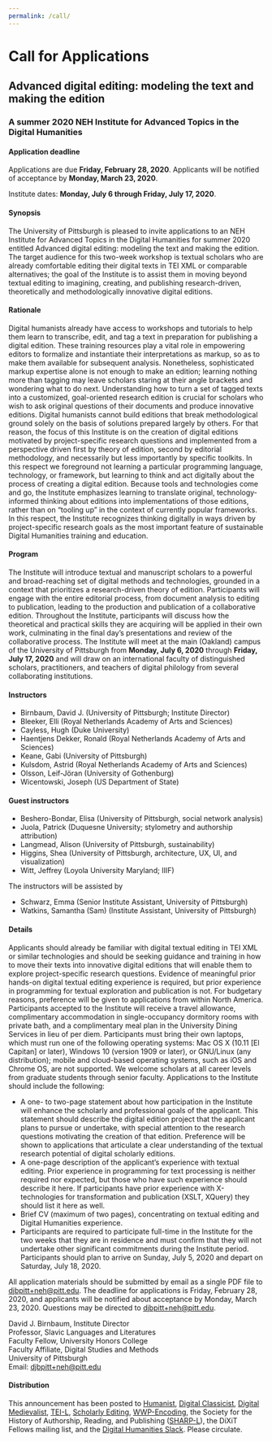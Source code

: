 ```yaml
---
permalink: /call/
---
```


# Call for Applications
## Advanced digital editing: modeling the text and making the edition

### A summer 2020 NEH Institute for Advanced Topics in the Digital Humanities 

#### Application deadline 
Applications are due **Friday, February 28, 2020**. Applicants will be notified of acceptance by **Monday, March 23, 2020**.

Institute dates: **Monday, July 6 through Friday, July 17, 2020**.
 
#### Synopsis 

The University of Pittsburgh is pleased to invite applications to an NEH Institute for Advanced Topics in the Digital Humanities for summer 2020 entitled Advanced digital editing: modeling the text and making the edition. The target audience for this two-week workshop is textual scholars who are already comfortable editing their digital texts in TEI XML or comparable alternatives; the goal of the Institute is to assist them in moving beyond textual editing to imagining, creating, and publishing research-driven, theoretically and methodologically innovative digital editions. 

#### Rationale 

Digital humanists already have access to workshops and tutorials to help them learn to transcribe, edit, and tag a text in preparation for publishing a digital edition. These training resources play a vital role in empowering editors to formalize and instantiate their interpretations as markup, so as to make them available for subsequent analysis. Nonetheless, sophisticated markup expertise alone is not enough to make an edition; learning nothing more than tagging may leave scholars staring at their angle brackets and wondering what to do next. Understanding how to turn a set of tagged texts into a customized, goal-oriented research edition is crucial for scholars who wish to ask original questions of their documents and produce innovative editions. Digital humanists cannot build editions that break methodological ground solely on the basis of solutions prepared largely by others. For that reason, the focus of this Institute is on the creation of digital editions motivated by project-specific research questions and implemented from a perspective driven first by theory of edition, second by editorial methodology, and necessarily but less importantly by specific toolkits. In this respect we foreground not learning a particular programming language, technology, or framework, but learning to think and act digitally about the process of creating a digital edition. Because tools and technologies come and go, the Institute emphasizes learning to translate original, technology-informed thinking about editions into implementations of those editions, rather than on “tooling up” in the context of currently popular frameworks. In this respect, the Institute recognizes thinking digitally in ways driven by project-specific research goals as the most important feature of sustainable Digital Humanities training and education. 

#### Program 

The Institute will introduce textual and manuscript scholars to a powerful and broad-reaching set of digital methods and technologies, grounded in a context that prioritizes a research-driven theory of edition. Participants will engage with the entire editorial process, from document analysis to editing to publication, leading to the production and publication of a collaborative edition. Throughout the Institute, participants will discuss how the theoretical and practical skills they are acquiring will be applied in their own work, culminating in the final day’s presentations and review of the collaborative process. The Institute will meet at the main (Oakland) campus of the University of Pittsburgh from **Monday, July 6, 2020** through **Friday, July 17, 2020** and will draw on an international faculty of distinguished scholars, practitioners, and teachers of digital philology from several collaborating institutions. 

#### Instructors 

* Birnbaum, David J. (University of Pittsburgh; Institute Director) 
* Bleeker, Elli (Royal Netherlands Academy of Arts and Sciences) 
* Cayless, Hugh (Duke University) 
* Haentjens Dekker, Ronald (Royal Netherlands Academy of Arts and Sciences) 
* Keane, Gabi (University of Pittsburgh) 
* Kulsdom, Astrid (Royal Netherlands Academy of Arts and Sciences) 
* Olsson, Leif-Jöran (University of Gothenburg) 
* Wicentowski, Joseph (US Department of State) 

#### Guest instructors 

* Beshero-Bondar, Elisa (University of Pittsburgh, social network analysis) 
* Juola, Patrick (Duquesne University; stylometry and authorship attribution) 
* Langmead, Alison (University of Pittsburgh, sustainability) 
* Higgins, Shea (University of Pittsburgh, architecture, UX, UI, and visualization) 
* Witt, Jeffrey (Loyola University Maryland; IIIF) 

The instructors will be assisted by

* Schwarz, Emma (Senior Institute Assistant, University of Pittsburgh)
* Watkins, Samantha (Sam) (Institute Assistant, University of Pittsburgh)

#### Details 

Applicants should already be familiar with digital textual editing in TEI XML or similar technologies and should be seeking guidance and training in how to move their texts into innovative digital editions that will enable them to explore project-specific research questions. Evidence of meaningful prior hands-on digital textual editing experience is required, but prior experience in programming for textual exploration and publication is not. For budgetary reasons, preference will be given to applications from within North America. 
Participants accepted to the Institute will receive a travel allowance, complimentary accommodation in single-occupancy dormitory rooms with private bath, and a complimentary meal plan in the University Dining Services in lieu of per diem. 
Participants must bring their own laptops, which must run one of the following operating systems: Mac OS X (10.11 [El Capitan] or later), Windows 10 (version 1909 or later), or GNU/Linux (any distribution); mobile and cloud-based operating systems, such as iOS and Chrome OS, are not supported. We welcome scholars at all career levels from graduate students through senior faculty. Applications to the Institute should include the following:
 
* A one- to two-page statement about how participation in the Institute will enhance the scholarly and professional goals of the applicant. This statement should describe the digital edition project that the applicant plans to pursue or undertake, with special attention to the research questions motivating the creation of that edition. Preference will be shown to applications that articulate a clear understanding of the textual research potential of digital scholarly editions. 
* A one-page description of the applicant’s experience with textual editing. Prior experience in programming for text processing is neither required nor expected, but those who have such experience should describe it here. If participants have prior experience with X-technologies for transformation and publication (XSLT, XQuery) they should list it here as well.
* Brief CV (maximum of two pages), concentrating on textual editing and Digital Humanities experience. 
* Participants are required to participate full-time in the Institute for the two weeks that they are in residence and must confirm that they will not undertake other significant commitments during the Institute period. Participants should plan to arrive on Sunday, July 5, 2020 and depart on Saturday, July 18, 2020.

All application materials should be submitted by email as a single PDF file to [djbpitt+neh@pitt.edu](mailto:djbpitt+neh@pitt.edu). The deadline for applications is Friday, February 28, 2020, and applicants will be notified about acceptance by Monday, March 23, 2020. Questions may be directed to djbpitt+neh@pitt.edu.

David J. Birnbaum, Institute Director  
Professor, Slavic Languages and Literatures  
Faculty Fellow, University Honors College  
Faculty Affiliate, Digital Studies and Methods  
University of Pittsburgh  
Email: [djbpitt+neh@pitt.edu](mailto:djbpitt+neh@pitt.edu)  

#### Distribution 

This announcement has been posted to [Humanist](https://dhhumanist.org/), [Digital Classicist](https://www.digitalclassicist.org/), [Digital Medievalist](https://digitalmedievalist.wordpress.com/), [TEI-L](https://tei-c.org/support/#tei-l), [Scholarly Editing](https://www.documentaryediting.org/wordpress/?page_id=478), [WWP-Encoding](https://listserv.neu.edu/cgi-bin/wa?A0=wwp-encoding), the Society for the History of Authorship, Reading, and Publishing ([SHARP-L](https://www.sharpweb.org/main/sharp-l/)), the DiXiT Fellows mailing list, and the [Digital Humanities Slack](https://digitalhumanities.slack.com). Please circulate.
